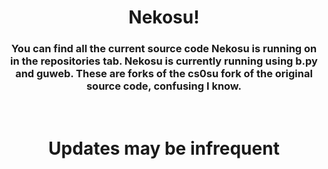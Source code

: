 <h1 style="text-align: center;">Nekosu!</h1>
<h3 style="text-align: center;">You can find all the current source code Nekosu is running on in the repositories tab. Nekosu is currently running using b.py and guweb. These are forks of the cs0su fork of the original source code, confusing I know.</h3>
<p>&nbsp;</p>
<h1 style="text-align: center;">Updates may be infrequent</h1>
<p style="text-align: center;"><img src="https://pbs.twimg.com/media/E1CTgKIUUAQew7v.jpg" alt="" /></p>
